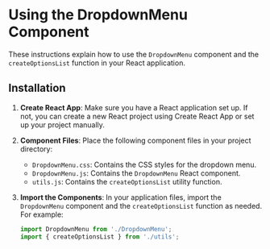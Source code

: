 # Using the DropdownMenu Component

These instructions explain how to use the `DropdownMenu` component and the `createOptionsList` function in your React application.

## Installation

1. **Create React App**: Make sure you have a React application set up. If not, you can create a new React project using Create React App or set up your project manually.

2. **Component Files**: Place the following component files in your project directory:

   - `DropdownMenu.css`: Contains the CSS styles for the dropdown menu.
   - `DropdownMenu.js`: Contains the `DropdownMenu` React component.
   - `utils.js`: Contains the `createOptionsList` utility function.

3. **Import the Components**: In your application files, import the `DropdownMenu` component and the `createOptionsList` function as needed. For example:

   ```jsx
   import DropdownMenu from './DropdownMenu';
   import { createOptionsList } from './utils';
